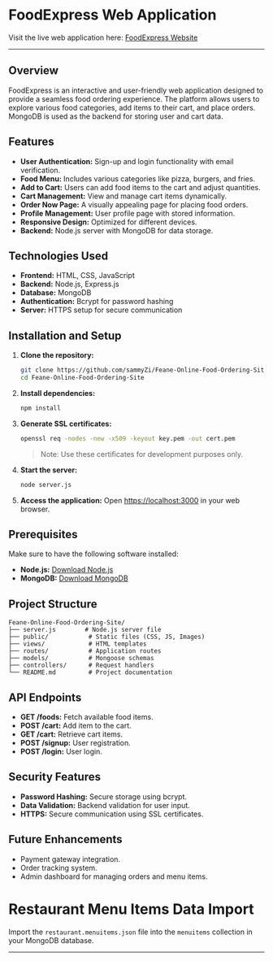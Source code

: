 # FoodExpress Web Application

Visit the live web application here: [FoodExpress Website](https://feane-online-food-ordering-site.vercel.app/index.html)

---


## Overview
FoodExpress is an interactive and user-friendly web application designed to provide a seamless food ordering experience. The platform allows users to explore various food categories, add items to their cart, and place orders. MongoDB is used as the backend for storing user and cart data.

## Features
- **User Authentication:** Sign-up and login functionality with email verification.
- **Food Menu:** Includes various categories like pizza, burgers, and fries.
- **Add to Cart:** Users can add food items to the cart and adjust quantities.
- **Cart Management:** View and manage cart items dynamically.
- **Order Now Page:** A visually appealing page for placing food orders.
- **Profile Management:** User profile page with stored information.
- **Responsive Design:** Optimized for different devices.
- **Backend:** Node.js server with MongoDB for data storage.

## Technologies Used
- **Frontend:** HTML, CSS, JavaScript
- **Backend:** Node.js, Express.js
- **Database:** MongoDB
- **Authentication:** Bcrypt for password hashing
- **Server:** HTTPS setup for secure communication

## Installation and Setup
1. **Clone the repository:**
   ```bash
   git clone https://github.com/sammyZi/Feane-Online-Food-Ordering-Site.git
   cd Feane-Online-Food-Ordering-Site
   ```

2. **Install dependencies:**
   ```bash
   npm install
   ```

3. **Generate SSL certificates:**
   ```bash
   openssl req -nodes -new -x509 -keyout key.pem -out cert.pem
   ```
   > Note: Use these certificates for development purposes only.

4. **Start the server:**
   ```bash
   node server.js
   ```

5. **Access the application:** Open [https://localhost:3000](https://localhost:3000) in your web browser.

## Prerequisites
Make sure to have the following software installed:
- **Node.js:** [Download Node.js](https://nodejs.org/)
- **MongoDB:** [Download MongoDB](https://www.mongodb.com/try/download/community)

## Project Structure
```
Feane-Online-Food-Ordering-Site/
├── server.js        # Node.js server file
├── public/           # Static files (CSS, JS, Images)
├── views/            # HTML templates
├── routes/           # Application routes
├── models/           # Mongoose schemas
├── controllers/      # Request handlers
└── README.md         # Project documentation
```

## API Endpoints
- **GET /foods:** Fetch available food items.
- **POST /cart:** Add item to the cart.
- **GET /cart:** Retrieve cart items.
- **POST /signup:** User registration.
- **POST /login:** User login.

## Security Features
- **Password Hashing:** Secure storage using bcrypt.
- **Data Validation:** Backend validation for user input.
- **HTTPS:** Secure communication using SSL certificates.

## Future Enhancements
- Payment gateway integration.
- Order tracking system.
- Admin dashboard for managing orders and menu items.

# Restaurant Menu Items Data Import 

Import the `restaurant.menuitems.json` file into the `menuitems` collection in your MongoDB database.

---


